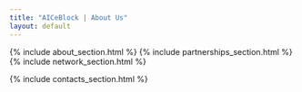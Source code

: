 ```yaml
---
title: "AICeBlock | About Us"
layout: default
---
```


{% include about_section.html %}
{% include partnerships_section.html %}
{% include network_section.html %}
<div id="contacts">
    {% include contacts_section.html %}
</div>
